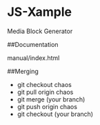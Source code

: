 # JS-Xample
Media Block Generator

##Documentation

manual/index.html

##Merging

- git checkout chaos
- git pull origin chaos
- git merge (your branch)
- git push origin chaos
- git checkout (your branch)
